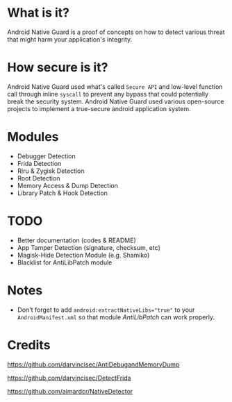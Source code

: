 # What is it?
Android Native Guard is a proof of concepts on how to detect various threat that might harm your application's integrity.

# How secure is it?
Android Native Guard used what's called `Secure API` and low-level function call through inline `syscall` to prevent any bypass that could potentially break the security system.
Android Native Guard used various open-source projects to implement a true-secure android application system.


# Modules
- Debugger Detection
- Frida Detection
- Riru & Zygisk Detection
- Root Detection
- Memory Access & Dump Detection
- Library Patch & Hook Detection

# TODO
- Better documentation (codes & README)
- App Tamper Detection (signature, checksum, etc)
- Magisk-Hide Detection Module (e.g. Shamiko)
- Blacklist for AntiLibPatch module

# Notes
- Don't forget to add `android:extractNativeLibs="true"` to your `AndroidManifest.xml` so that module _AntiLibPatch_ can work properly.

# Credits
https://github.com/darvincisec/AntiDebugandMemoryDump

https://github.com/darvincisec/DetectFrida

https://github.com/aimardcr/NativeDetector
